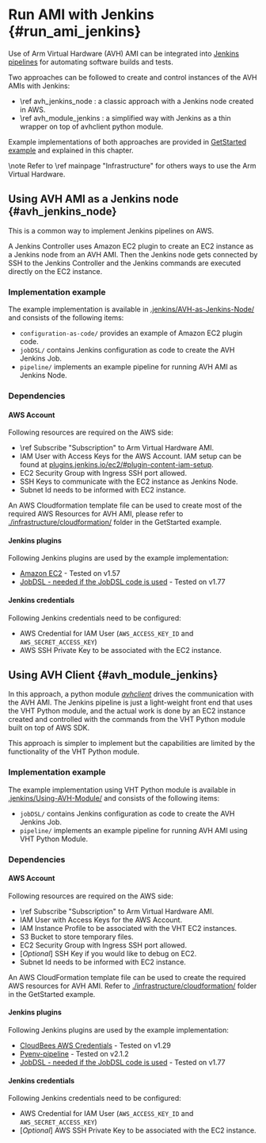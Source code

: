 # Run AMI with Jenkins {#run_ami_jenkins}

Use of Arm Virtual Hardware (AVH) AMI can be integrated into [Jenkins pipelines](https://www.jenkins.io/) for automating software builds and tests.

Two approaches can be followed to create and control instances of the AVH AMIs with Jenkins:
- \ref avh_jenkins_node : a classic approach with a Jenkins node created in AWS.
- \ref avh_module_jenkins : a simplified way with Jenkins as a thin wrapper on top of avhclient python module.

Example implementations of both approaches are provided in [GetStarted example](https://github.com/ARM-software/AVH-GetStarted/) and explained in this chapter.

\note
   Refer to \ref mainpage "Infrastructure" for others ways to use the Arm Virtual Hardware.

## Using AVH AMI as a Jenkins node {#avh_jenkins_node}
This is a common way to implement Jenkins pipelines on AWS.

A Jenkins Controller uses Amazon EC2 plugin to create an EC2 instance as a Jenkins node from an AVH AMI. Then the Jenkins node gets connected by SSH to the Jenkins Controller and the Jenkins commands are executed directly on the EC2 instance.

### Implementation example
The example implementation is available in [.jenkins/AVH-as-Jenkins-Node/](https://github.com/ARM-software/AVH-GetStarted/tree/main/.jenkins/AVH-as-Jenkins-Node/) and consists of the following items:

- `configuration-as-code/` provides an example of Amazon EC2 plugin code.
- `jobDSL/`  contains Jenkins configuration as code to create the AVH Jenkins Job.
- `pipeline/`  implements an example pipeline for running AVH AMI as Jenkins Node.

### Dependencies
#### AWS Account

Following resources are required on the AWS side:

- \ref Subscribe "Subscription" to Arm Virtual Hardware AMI.
- IAM User with Access Keys for the AWS Account. IAM setup can be found at [plugins.jenkins.io/ec2/\#plugin-content-iam-setup](https://plugins.jenkins.io/ec2/#plugin-content-iam-setup).
- EC2 Security Group with Ingress SSH port allowed.
- SSH Keys to communicate with the EC2 instance as Jenkins Node.
- Subnet Id needs to be informed with EC2 instance.

An AWS Cloudformation template file can be used to create most of the required AWS Resources for AVH AMI, please refer to [./infrastructure/cloudformation/](https://github.com/ARM-software/AVH-GetStarted/tree/main/infrastructure/cloudformation) folder in the GetStarted example.

#### Jenkins plugins
Following Jenkins plugins are used by the example implementation:

- [Amazon EC2](https://plugins.jenkins.io/ec2/) - Tested on v1.57
- [JobDSL - needed if the JobDSL code is used](https://plugins.jenkins.io/job-dsl/) - Tested on v1.77

#### Jenkins credentials
Following Jenkins credentials need to be configured:
- AWS Credential for IAM User (`AWS_ACCESS_KEY_ID` and `AWS_SECRET_ACCESS_KEY`)
- AWS SSH Private Key to be associated with the EC2 instance.

## Using AVH Client {#avh_module_jenkins}
In this approach, a python module [*avhclient*](https://github.com/ARM-software/avhclient) drives the communication with the AVH AMI. The Jenkins pipeline is just a light-weight front end that uses the VHT Python module, and the actual work is done by an EC2 instance created and controlled with the commands from the VHT Python module built on top of AWS SDK.

This approach is simpler to implement but the capabilities are limited by the functionality of the VHT Python module.

### Implementation example
The example implementation using VHT Python module is available in [.jenkins/Using-AVH-Module/](https://github.com/ARM-software/AVH-GetStarted/tree/main/.jenkins/Using-AVH-Module) and consists of the following items:

- `jobDSL/`  contains Jenkins configuration as code to create the AVH Jenkins Job.
- `pipeline/`  implements an example pipeline for running AVH AMI using VHT Python Module.

### Dependencies
#### AWS Account

Following resources are required on the AWS side:

- \ref Subscribe "Subscription" to Arm Virtual Hardware AMI.
- IAM User with Access Keys for the AWS Account.
- IAM Instance Profile to be associated with the VHT EC2 instances.
- S3 Bucket to store temporary files.
- EC2 Security Group with Ingress SSH port allowed.
- [*Optional*] SSH Key if you would like to debug on EC2.
- Subnet Id needs to be informed with EC2 instance.

An AWS CloudFormation template file can be used to create the required AWS resources for AVH AMI. Refer to   [./infrastructure/cloudformation/](https://github.com/ARM-software/AVH-GetStarted/tree/main/infrastructure/cloudformation) folder in the GetStarted example.

#### Jenkins plugins
Following Jenkins plugins are used by the example implementation:

- [CloudBees AWS Credentials](https://plugins.jenkins.io/aws-credentials/) - Tested on v1.29
- [Pyenv-pipeline](https://plugins.jenkins.io/pyenv-pipeline/) - Tested on v2.1.2
- [JobDSL - needed if the JobDSL code is used](https://plugins.jenkins.io/job-dsl/) - Tested on v1.77

#### Jenkins credentials
Following Jenkins credentials need to be configured:
- AWS Credential for IAM User (`AWS_ACCESS_KEY_ID` and `AWS_SECRET_ACCESS_KEY`)
- [*Optional*] AWS SSH Private Key to be associated with the EC2 instance.